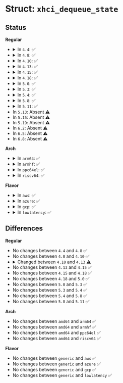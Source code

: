 # Struct: <code>xhci_dequeue_state</code>

## Status
<b>Regular</b>
<ul>
<li>
<details>
<summary>In <code>4.4</code>: ✅</summary>

```c
struct xhci_dequeue_state {
    struct xhci_segment *new_deq_seg;
    union xhci_trb *new_deq_ptr;
    int new_cycle_state;
};
```
</details>
</li>
<li>
<details>
<summary>In <code>4.8</code>: ✅</summary>

```c
struct xhci_dequeue_state {
    struct xhci_segment *new_deq_seg;
    union xhci_trb *new_deq_ptr;
    int new_cycle_state;
};
```
</details>
</li>
<li>
<details>
<summary>In <code>4.10</code>: ✅</summary>

```c
struct xhci_dequeue_state {
    struct xhci_segment *new_deq_seg;
    union xhci_trb *new_deq_ptr;
    int new_cycle_state;
};
```
</details>
</li>
<li>
<details>
<summary>In <code>4.13</code>: ✅</summary>

```c
struct xhci_dequeue_state {
    struct xhci_segment *new_deq_seg;
    union xhci_trb *new_deq_ptr;
    int new_cycle_state;
    unsigned int stream_id;
};
```
</details>
</li>
<li>
<details>
<summary>In <code>4.15</code>: ✅</summary>

```c
struct xhci_dequeue_state {
    struct xhci_segment *new_deq_seg;
    union xhci_trb *new_deq_ptr;
    int new_cycle_state;
    unsigned int stream_id;
};
```
</details>
</li>
<li>
<details>
<summary>In <code>4.18</code>: ✅</summary>

```c
struct xhci_dequeue_state {
    struct xhci_segment *new_deq_seg;
    union xhci_trb *new_deq_ptr;
    int new_cycle_state;
    unsigned int stream_id;
};
```
</details>
</li>
<li>
<details>
<summary>In <code>5.0</code>: ✅</summary>

```c
struct xhci_dequeue_state {
    struct xhci_segment *new_deq_seg;
    union xhci_trb *new_deq_ptr;
    int new_cycle_state;
    unsigned int stream_id;
};
```
</details>
</li>
<li>
<details>
<summary>In <code>5.3</code>: ✅</summary>

```c
struct xhci_dequeue_state {
    struct xhci_segment *new_deq_seg;
    union xhci_trb *new_deq_ptr;
    int new_cycle_state;
    unsigned int stream_id;
};
```
</details>
</li>
<li>
<details>
<summary>In <code>5.4</code>: ✅</summary>

```c
struct xhci_dequeue_state {
    struct xhci_segment *new_deq_seg;
    union xhci_trb *new_deq_ptr;
    int new_cycle_state;
    unsigned int stream_id;
};
```
</details>
</li>
<li>
<details>
<summary>In <code>5.8</code>: ✅</summary>

```c
struct xhci_dequeue_state {
    struct xhci_segment *new_deq_seg;
    union xhci_trb *new_deq_ptr;
    int new_cycle_state;
    unsigned int stream_id;
};
```
</details>
</li>
<li>
<details>
<summary>In <code>5.11</code>: ✅</summary>

```c
struct xhci_dequeue_state {
    struct xhci_segment *new_deq_seg;
    union xhci_trb *new_deq_ptr;
    int new_cycle_state;
    unsigned int stream_id;
};
```
</details>
</li>
<li>
In <code>5.13</code>: Absent ⚠️
</li>
<li>
In <code>5.15</code>: Absent ⚠️
</li>
<li>
In <code>5.19</code>: Absent ⚠️
</li>
<li>
In <code>6.2</code>: Absent ⚠️
</li>
<li>
In <code>6.5</code>: Absent ⚠️
</li>
<li>
In <code>6.8</code>: Absent ⚠️
</li>
</ul>
<b>Arch</b>
<ul>
<li>
<details>
<summary>In <code>arm64</code>: ✅</summary>

```c
struct xhci_dequeue_state {
    struct xhci_segment *new_deq_seg;
    union xhci_trb *new_deq_ptr;
    int new_cycle_state;
    unsigned int stream_id;
};
```
</details>
</li>
<li>
<details>
<summary>In <code>armhf</code>: ✅</summary>

```c
struct xhci_dequeue_state {
    struct xhci_segment *new_deq_seg;
    union xhci_trb *new_deq_ptr;
    int new_cycle_state;
    unsigned int stream_id;
};
```
</details>
</li>
<li>
<details>
<summary>In <code>ppc64el</code>: ✅</summary>

```c
struct xhci_dequeue_state {
    struct xhci_segment *new_deq_seg;
    union xhci_trb *new_deq_ptr;
    int new_cycle_state;
    unsigned int stream_id;
};
```
</details>
</li>
<li>
<details>
<summary>In <code>riscv64</code>: ✅</summary>

```c
struct xhci_dequeue_state {
    struct xhci_segment *new_deq_seg;
    union xhci_trb *new_deq_ptr;
    int new_cycle_state;
    unsigned int stream_id;
};
```
</details>
</li>
</ul>
<b>Flavor</b>
<ul>
<li>
<details>
<summary>In <code>aws</code>: ✅</summary>

```c
struct xhci_dequeue_state {
    struct xhci_segment *new_deq_seg;
    union xhci_trb *new_deq_ptr;
    int new_cycle_state;
    unsigned int stream_id;
};
```
</details>
</li>
<li>
<details>
<summary>In <code>azure</code>: ✅</summary>

```c
struct xhci_dequeue_state {
    struct xhci_segment *new_deq_seg;
    union xhci_trb *new_deq_ptr;
    int new_cycle_state;
    unsigned int stream_id;
};
```
</details>
</li>
<li>
<details>
<summary>In <code>gcp</code>: ✅</summary>

```c
struct xhci_dequeue_state {
    struct xhci_segment *new_deq_seg;
    union xhci_trb *new_deq_ptr;
    int new_cycle_state;
    unsigned int stream_id;
};
```
</details>
</li>
<li>
<details>
<summary>In <code>lowlatency</code>: ✅</summary>

```c
struct xhci_dequeue_state {
    struct xhci_segment *new_deq_seg;
    union xhci_trb *new_deq_ptr;
    int new_cycle_state;
    unsigned int stream_id;
};
```
</details>
</li>
</ul>

## Differences
<b>Regular</b>
<ul>
<li>
No changes between <code>4.4</code> and <code>4.8</code> ✅
</li>
<li>
No changes between <code>4.8</code> and <code>4.10</code> ✅
</li>
<li>
<details>
<summary>Changed between <code>4.10</code> and <code>4.13</code> ⚠️</summary>
<ul>
<li>
<b>Field added. </b>
<code>unsigned int stream_id</code>
</li>
</ul>
</details>
</li>
<li>
No changes between <code>4.13</code> and <code>4.15</code> ✅
</li>
<li>
No changes between <code>4.15</code> and <code>4.18</code> ✅
</li>
<li>
No changes between <code>4.18</code> and <code>5.0</code> ✅
</li>
<li>
No changes between <code>5.0</code> and <code>5.3</code> ✅
</li>
<li>
No changes between <code>5.3</code> and <code>5.4</code> ✅
</li>
<li>
No changes between <code>5.4</code> and <code>5.8</code> ✅
</li>
<li>
No changes between <code>5.8</code> and <code>5.11</code> ✅
</li>
</ul>
<b>Arch</b>
<ul>
<li>
No changes between <code>amd64</code> and <code>arm64</code> ✅
</li>
<li>
No changes between <code>amd64</code> and <code>armhf</code> ✅
</li>
<li>
No changes between <code>amd64</code> and <code>ppc64el</code> ✅
</li>
<li>
No changes between <code>amd64</code> and <code>riscv64</code> ✅
</li>
</ul>
<b>Flavor</b>
<ul>
<li>
No changes between <code>generic</code> and <code>aws</code> ✅
</li>
<li>
No changes between <code>generic</code> and <code>azure</code> ✅
</li>
<li>
No changes between <code>generic</code> and <code>gcp</code> ✅
</li>
<li>
No changes between <code>generic</code> and <code>lowlatency</code> ✅
</li>
</ul>
